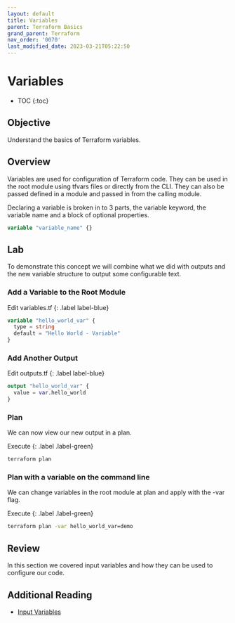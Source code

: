 ```yaml
---
layout: default
title: Variables
parent: Terraform Basics
grand_parent: Terraform
nav_order: '0070'
last_modified_date: 2023-03-21T05:22:50
---
```


# Variables

* TOC
{:toc}

## Objective

Understand the basics of Terraform variables.

## Overview

Variables are used for configuration of Terraform code. They can be used in the
root module using tfvars files or directly from the CLI. They can also be passed
defined in a module and passed in from the calling module.

Declaring a variable is broken in to 3 parts, the variable keyword, the variable
name and a block of optional properties.

```terraform
variable "variable_name" {}
```

## Lab

To demonstrate this concept we will combine what we did with outputs and the new
variable structure to output some configurable text.

### Add a Variable to the Root Module

Edit variables.tf
{: .label label-blue}

```terraform
variable "hello_world_var" {
  type = string
  default = "Hello World - Variable"
}
```

### Add Another Output

Edit outputs.tf
{: .label label-blue}

```terraform
output "hello_world_var" {
  value = var.hello_world
}
```

### Plan

We can now view our new output in a plan.

Execute
{: .label .label-green}

```bash
terraform plan
```

### Plan with a variable on the command line

We can change variables in the root module at plan and apply with the -var flag.

Execute
{: .label .label-green}

```bash
terraform plan -var hello_world_var=demo
```

## Review

In this section we covered input variables and how they can be used to configure
our code.

## Additional Reading

* [Input Variables](https://developer.hashicorp.com/terraform/language/values/variables)
